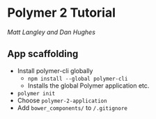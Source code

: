 # Polymer 2 Tutorial

_Matt Langley and Dan Hughes_

## App scaffolding

- Install polymer-cli globally
	- `npm install --global polymer-cli`
	- Installs the global Polymer application etc.
- `polymer init`
- Choose `polymer-2-application`
- Add `bower_components/` to `/.gitignore`
